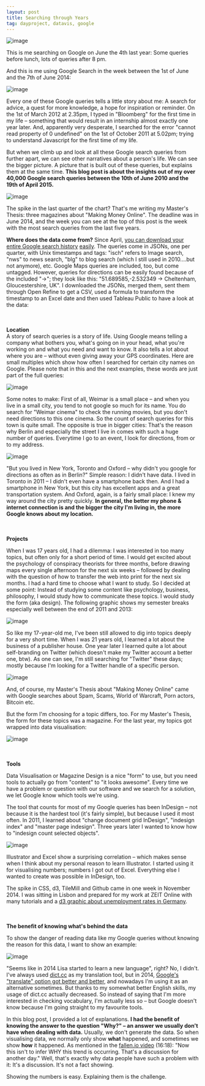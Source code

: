 ```yaml
---
layout: post
title: Searching through Years
tag: dayproject, datavis, google
---
```


![image](/pic/150620_GoogleSearch_.jpg)

This is me searching on Google on June the 4th last year: Some queries before lunch, lots of queries after 8 pm. 

And this is me using Google Search in the week between the 1st of June and the 7th of June 2014:

![image](/pic/150620_GoogleSearch_2.jpg)

Every one of these Google queries tells a little story about me: A search for advice, a quest for more knowledge, a hope for inspiration or reminder. On the 1st of March 2012 at 2.35pm, I typed in "Bloomberg" for the first time in my life – something that would result in an internship almost exactly one year later. And, apparently very desperate, I searched for the error "cannot read property of 0 undefined" on the 1st of October 2011 at 5.02pm; trying to understand Javascript for the first time of my life. 

But when we climb up and look at all these Google search queries from further apart, we can see other narratives about a person's life. We can see the bigger picture. A picture that is built out of these queries, but explains them at the same time. **This blog post is about the insights out of my over 40,000 Google search queries between the 10th of June 2010 and the 19th of April 2015.** 

![image](/pic/150620_GoogleSearch_3.jpg)

The spike in the last quarter of the chart? That's me writing my Master's Thesis: three magazines about "Making Money Online". The deadline was in June 2014, and the week you can see at the top of this post is the week with the most search queries from the last five years.

**Where does the data come from?** Since April, [you can download your entire Google search history](http://www.cnet.com/news/google-now-lets-you-download-your-search-history/) [easily](https://support.google.com/websearch/answer/6068625?hl=en). The queries come in JSONs, one per quarter, with Unix timestamps and tags: "isch" refers to Image search, "nws" to news search, "blg" to blog search (which I still used in 2010....but not anymore), etc. Google Maps queries are included, too, but come untagged. However, queries for directions can be easily found because of the included "->"; they look like this: "51.689585,-2.532349 -> Cheltenham, Gloucestershire, UK". I downloaded the JSONs, merged them, sent them through Open Refine to get a CSV, used a formula to transform the timestamp to an Excel date and then used Tableau Public to have a look at the data:
<br><br><br>


**Location**<br>
A story of search queries is a story of life. Using Google means telling a  company what bothers you, what's going on in your head, what you're working on and what you need and want to know. It also tells a lot about where you are – without even giving away your GPS coordinates. Here are small multiples which show how often I searched for certain city names on Google. Please note that in this and the next examples, these words are just part of the full queries: 

![image](/pic/150620_GoogleSearch_9.jpg)

Some notes to make: First of all, Weimar is a small place – and when you live in a small city, you tend to not google so much for its name. You do search for "Weimar cinema" to check the running movies, but you don't need directions to this one cinema. So the count of search queries for this town is quite small. 
The opposite is true in bigger cities: That's the reason why Berlin and especially the street I live in comes with such a huge number of queries. Everytime I go to an event, I look for directions, from or to my address. 


![image](/pic/150620_GoogleSearch_4.jpg)


"But you lived in New York, Toronto and Oxford – why didn't you google for directions as often as in Berlin?" Simple reason: I didn't have data. I lived in Toronto in 2011 – I didn't even have a smartphone back then. And I had a smartphone in New York, but this city has excellent apps and a great transportation system. And Oxford, again, is a fairly small place: I knew my way around the city pretty quickly. **In general, the better my phone & internet connection is and the bigger the city I'm living in, the more Google knows about my location.**
<br><br><br>


**Projects**<br>

When I was 17 years old, I had a dilemma: I was interested in too many topics, but often only for a short period of time. I would get excited about the psychology of conspiracy theorists for three months, before drawing maps every single afternoon for the next six weeks – followed by dealing with the question of how to transfer the web into print for the next six months. I had a hard time to choose what I want to study. So I decided at some point: Instead of studying some content like psychology, business, philosophy, I would study how to communicate these topics. I would study the form (aka design). The following graphic shows my semester breaks especially well between the end of 2011 and 2013:

![image](/pic/150620_GoogleSearch_1.jpg)

So like my 17-year-old me, I've been still allowed to dig into topics deeply for a very short time. When I was 21 years old, I learned a lot about the business of a publisher house. One year later I learned quite a lot about self-branding on Twitter (which doesn't make my Twitter account a better one, btw). As one can see, I'm still searching for "Twitter" these days; mostly because I'm looking for a  Twitter handle of a specific person.

![image](/pic/150620_GoogleSearch_8.jpg)

 And, of course, my Master's Thesis about "Making Money Online" came with Google searches about Spam, Scams, World of Warcraft, Porn actors, Bitcoin etc. 

But the form I'm choosing for a topic differs, too. For my Master's Thesis, the form for these topics was a magazine. For the last year, my topics got wrapped into data visualisation: 

![image](/pic/150620_GoogleSearch_12.jpg)
<br><br><br>


**Tools**<br>

Data Visualisation or Magazine Design is a nice "form" to use, but you need tools to actually go from "content" to "it looks awesome". Every time we have a problem or question with our software and we search for a solution, we let Google know which tools we're using. 

The tool that counts for most of my Google queries has been InDesign – not because it is the hardest tool (it's fairly simple), but because I used it most often. In 2011, I learned about "change document grid InDesign", "indesign index" and "master page indesign". Three years later I wanted to know how to "indesign count selected objects". 

![image](/pic/150620_GoogleSearch_7.jpg)

Illustrator and Excel show a surprising correlation – which makes sense when I think about my personal reason to learn Illustrator. I started using it for visualising numbers; numbers I got out of Excel. Everything else I wanted to create was possible in InDesign, too. 

The spike in CSS, d3, TileMill and Github came in one week in November 2014. I was sitting in Lisbon and prepared for my work at ZEIT Online with many tutorials and a [d3 graphic about unemployment rates in Germany](http://lisacharlotterost.de/Graphic-Unemployment-in-Germany/). 
<br><br><br>


**The benefit of knowing what's behind the data**<br>

To show the danger of reading data like my Google queries without knowing the reason for this data, I want to show an example: 

![image](/pic/150620_GoogleSearch_6.jpg)

"Seems like in 2014 Lisa started to learn a new language", right? No, I didn't. I've always used [dict.cc](http://dict.cc) as my translation tool, but in 2014, [Google's "translate" option got better and better](https://www.google.de/webhp?sourceid=chrome-instant&ion=1&espv=2&ie=UTF-8#q=translate+Naja%2C+immer+noch+nicht+so+gut), and nowadays I'm using it as an alternative sometimes. But thanks to my somewhat better English skills, my usage of dict.cc actually decreased. So instead of saying that I'm more interested in checking vocabulary, I'm actually less so – but Google doesn't know because I'm going straight to my favourite tools. 

In this blog post, I provided a lot of explanations. **I had the benefit of knowing the answer to the question "Why?" – an answer we usually don't have when dealing with data.** Usually, we don't generate the data. So when visualising data, we normally only show **what** happened, and sometimes we show **how** it happened. As mentioned in the [fallen.io video](http://www.fallen.io/ww2/) (16:18): "Now this isn't to infer WHY this trend is occurring. That's a discussion for another day." Well, that's exactly why data people have such a problem with it: It's a discussion. It's not a fact showing. 

Showing the numbers is easy. Explaining them is the challenge. 





